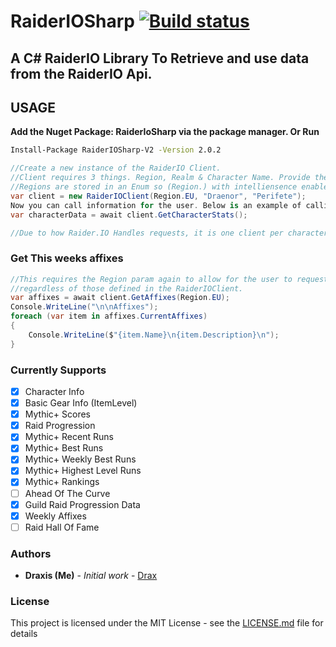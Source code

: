 # RaiderIOSharp [![Build status](https://ci.appveyor.com/api/projects/status/8jpbajkl2btl9xkt?svg=true)](https://ci.appveyor.com/project/joelp53/raideriosharp)

## A C# RaiderIO Library To Retrieve and use data from the RaiderIO Api. 

## USAGE

**Add the Nuget Package: RaiderIoSharp via the package manager.
Or Run**
```bash
Install-Package RaiderIOSharp-V2 -Version 2.0.2 
```
```cs
//Create a new instance of the RaiderIO Client.
//Client requires 3 things. Region, Realm & Character Name. Provide them as below.
//Regions are stored in an Enum so (Region.) with intelliensence enabled should display all availble regions.
var client = new RaiderIOClient(Region.EU, "Draenor", "Perifete");
Now you can call information for the user. Below is an example of calling CharacterStats.
var characterData = await client.GetCharacterStats();

//Due to how Raider.IO Handles requests, it is one client per character request for now. This may change in future.
```
### Get This weeks affixes
```cs
//This requires the Region param again to allow for the user to request affixes for any region.
//regardless of those defined in the RaiderIOClient. 
var affixes = await client.GetAffixes(Region.EU);
Console.WriteLine("\n\nAffixes");
foreach (var item in affixes.CurrentAffixes)
{
    Console.WriteLine($"{item.Name}\n{item.Description}\n");
}
```
### Currently Supports
- [x] Character Info
- [x] Basic Gear Info (ItemLevel)
- [x] Mythic+ Scores
- [x] Raid Progression
- [x] Mythic+ Recent Runs
- [x] Mythic+ Best Runs
- [x] Mythic+ Weekly Best Runs
- [x] Mythic+ Highest Level Runs
- [x] Mythic+ Rankings
- [ ] Ahead Of The Curve
- [x] Guild Raid Progression Data
- [x] Weekly Affixes
- [ ] Raid Hall Of Fame

### Authors

* **Draxis (Me)** - *Initial work* - [Drax](https://github.com/joelp53/)

### License

This project is licensed under the MIT License - see the [LICENSE.md](LICENSE.md) file for details

